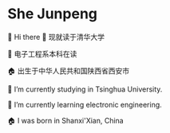 # She Junpeng

👏 Hi there
🔭 现就读于清华大学

🌱 电子工程系本科在读

🏠 出生于中华人民共和国陕西省西安市

🔭 I’m currently studying in Tsinghua University.

🌱 I’m currently learning electronic engineering.

🏠 I was born in Shanxi'Xian, China
